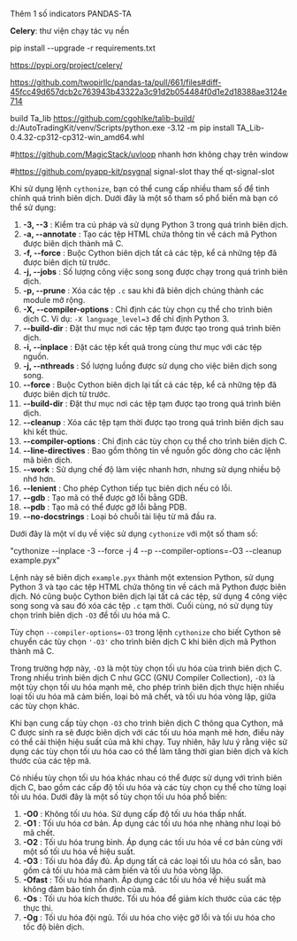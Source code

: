 Thêm 1 số indicators PANDAS-TA

**Celery**: thư viện chạy tác vụ nền


pip install --upgrade -r requirements.txt


https://pypi.org/project/celery/

https://github.com/twopirllc/pandas-ta/pull/661/files#diff-45fcc49d657dcb2c763943b43322a3c91d2b054484f0d1e2d18388ae3124e714

build Ta_lib
https://github.com/cgohlke/talib-build/
d:/AutoTradingKit/venv/Scripts/python.exe -3.12 -m pip install TA_Lib-0.4.32-cp312-cp312-win_amd64.whl

#https://github.com/MagicStack/uvloop nhanh hơn không chạy trên window

#https://github.com/pyapp-kit/psygnal  signal-slot thay thế qt-signal-slot

Khi sử dụng lệnh `cythonize`, bạn có thể cung cấp nhiều tham số để tinh chỉnh quá trình biên dịch. Dưới đây là một số tham số phổ biến mà bạn có thể sử dụng:

1. **-3, --3** : Kiểm tra cú pháp và sử dụng Python 3 trong quá trình biên dịch.
2. **-a, --annotate** : Tạo các tệp HTML chứa thông tin về cách mã Python được biên dịch thành mã C.
3. **-f, --force** : Buộc Cython biên dịch tất cả các tệp, kể cả những tệp đã được biên dịch từ trước.
4. **-j, --jobs** : Số lượng công việc song song được chạy trong quá trình biên dịch.
5. **-p, --prune** : Xóa các tệp `.c` sau khi đã biên dịch chúng thành các module mở rộng.
6. **-X, --compiler-options** : Chỉ định các tùy chọn cụ thể cho trình biên dịch C. Ví dụ: `-X language_level=3` để chỉ định Python 3.
7. **--build-dir** : Đặt thư mục nơi các tệp tạm được tạo trong quá trình biên dịch.
8. **-i, --inplace** : Đặt các tệp kết quả trong cùng thư mục với các tệp nguồn.
9. **-j, --nthreads** : Số lượng luồng được sử dụng cho việc biên dịch song song.
10. **--force** : Buộc Cython biên dịch lại tất cả các tệp, kể cả những tệp đã được biên dịch từ trước.
11. **--build-dir** : Đặt thư mục nơi các tệp tạm được tạo trong quá trình biên dịch.
12. **--cleanup** : Xóa các tệp tạm thời được tạo trong quá trình biên dịch sau khi kết thúc.
13. **--compiler-options** : Chỉ định các tùy chọn cụ thể cho trình biên dịch C.
14. **--line-directives** : Bao gồm thông tin về nguồn gốc dòng cho các lệnh mã biên dịch.
15. **--work** : Sử dụng chế độ làm việc nhanh hơn, nhưng sử dụng nhiều bộ nhớ hơn.
16. **--lenient** : Cho phép Cython tiếp tục biên dịch nếu có lỗi.
17. **--gdb** : Tạo mã có thể được gỡ lỗi bằng GDB.
18. **--pdb** : Tạo mã có thể được gỡ lỗi bằng PDB.
19. **--no-docstrings** : Loại bỏ chuỗi tài liệu từ mã đầu ra.

Dưới đây là một ví dụ về việc sử dụng `cythonize` với một số tham số:

"cythonize --inplace -3 --force -j 4 --p --compiler-options=-O3 --cleanup example.pyx"

Lệnh này sẽ biên dịch `example.pyx` thành một extension
Python, sử dụng Python 3 và tạo các tệp HTML chứa thông tin về cách mã
Python được biên dịch. Nó cũng buộc Cython biên dịch lại tất cả các tệp,
 sử dụng 4 công việc song song và sau đó xóa các tệp `.c` tạm thời. Cuối cùng, nó sử dụng tùy chọn trình biên dịch `-O3` để tối ưu hóa mã C.

Tùy chọn `--compiler-options=-O3` trong lệnh `cythonize` cho biết Cython sẽ chuyển các tùy chọn `'-O3'` cho trình biên dịch C khi biên dịch mã Python thành mã C.

Trong trường hợp này, `-O3` là một tùy chọn tối ưu hóa của trình biên dịch C. Trong nhiều trình biên dịch C như GCC (GNU Compiler Collection), `-O3` là một tùy chọn tối ưu hóa mạnh mẽ, cho phép trình biên dịch thực hiện nhiều loại tối ưu hóa mã cảm biến, loại bỏ mã chết, và tối ưu hóa vòng lặp, giữa các tùy chọn khác.

Khi bạn cung cấp tùy chọn `-O3` cho trình biên dịch C thông qua Cython, mã C được sinh ra sẽ được biên dịch với các tối ưu hóa mạnh mẽ hơn, điều này có thể cải thiện hiệu suất của mã khi chạy. Tuy nhiên, hãy lưu ý rằng việc sử dụng các tùy chọn tối ưu hóa cao có thể làm tăng thời gian biên dịch và kích thước của các tệp mã.

Có nhiều tùy chọn tối ưu hóa khác nhau có thể được sử dụng với trình biên dịch C, bao gồm các cấp độ tối ưu hóa và các tùy chọn cụ thể cho từng loại tối ưu hóa. Dưới đây là một số tùy chọn tối ưu hóa phổ biến:

1. **-O0** : Không tối ưu hóa. Sử dụng cấp độ tối ưu hóa thấp nhất.
2. **-O1** : Tối ưu hóa cơ bản. Áp dụng các tối ưu hóa nhẹ nhàng như loại bỏ mã chết.
3. **-O2** : Tối ưu hóa trung bình. Áp dụng các tối ưu hóa về cơ bản cùng với một số tối ưu hóa về hiệu suất.
4. **-O3** : Tối ưu hóa đầy đủ. Áp dụng tất cả các loại tối ưu hóa có sẵn, bao gồm cả tối ưu hóa mã cảm biến và tối ưu hóa vòng lặp.
5. **-Ofast** : Tối ưu hóa nhanh. Áp dụng các tối ưu hóa về hiệu suất mà không đảm bảo tính ổn định của mã.
6. **-Os** : Tối ưu hóa kích thước. Tối ưu hóa để giảm kích thước của các tệp thực thi.
7. **-Og** : Tối ưu hóa đội ngũ. Tối ưu hóa cho việc gỡ lỗi và tối ưu hóa cho tốc độ biên dịch.
